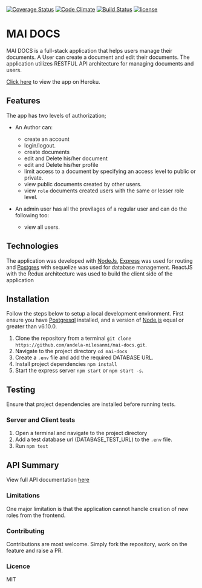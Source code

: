 [![Coverage Status](https://coveralls.io/repos/github/andela-milesanmi/mai-docs/badge.svg?branch=client-side-testing-145555901)](https://coveralls.io/github/andela-milesanmi/mai-docs?branch=client-side-testing-145555901)
[![Code Climate](https://codeclimate.com/github/andela-milesanmi/mai-docs/badges/gpa.svg)](https://codeclimate.com/github/andela-milesanmi/mai-docs/)
[![Build Status](https://travis-ci.org/andela-milesanmi/mai-docs.svg?branch=refactor-testing)](https://travis-ci.org/andela-milesanmi/mai-docs)
[![license](https://img.shields.io/github/license/mashape/apistatus.svg)]()

# MAI DOCS

MAI DOCS is a full-stack application that helps users manage their documents. A User can create a document and edit their documents.
The application utilizes RESTFUL API architecture for managing documents and users.

[Click here](http://mai-docs-staging.herokuapp.com/) to view the app on Heroku.

## Features

The app has two levels of authorization;
- An Author can:
    - create an account
    - login/logout.
    - create documents
    - edit and Delete his/her document
    - edit and Delete his/her profile
    - limit access to a document by specifying an access level to public or private.
    - view public documents created by other users.
    - view `role` documents created users with the same or lesser role level.

- An admin user has all the previlages of a regular user and can do the following too:
    - view all users.

## Technologies
The application was developed with [NodeJs](http://nodejs.org/), [Express](http://expressjs.com/) was used for routing and [Postgres](http://postgresql.com/) with sequelize was used for database management.
 ReactJS with the Redux architecture was used to build the client side of the application

## Installation
Follow the steps below to setup a local development environment. First ensure you have [Postgresql](https://www.postgresql.org/) installed, and a version of [Node.js](http://nodejs.org/) equal or greater than v6.10.0.

1. Clone the repository from a terminal `git clone https://github.com/andela-milesanmi/mai-docs.git`.
2. Navigate to the project directory `cd mai-docs`
3. Create a `.env` file and add the required DATABASE URL.
4. Install project dependencies `npm install`
5. Start the express server `npm start` or `npm start -s`.

## Testing
Ensure that project dependencies are installed before running tests.
### Server and Client tests
1. Open a terminal and navigate to the project directory
2. Add a test database url (DATABASE_TEST_URL) to the `.env` file.
3. Run `npm test`

## API Summary
View full API documentation [here](https://mai-docs-staging.herokuapp.com/api-docs)

### Limitations

One major limitation is that the application cannot handle creation of new roles from the frontend.

### Contributing

Contributions are most welcome. Simply fork the repository, work on the feature and raise a PR.

### Licence
MIT
